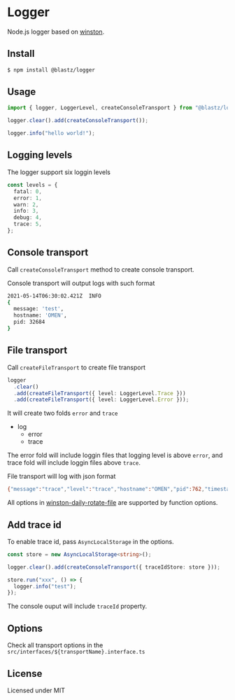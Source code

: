 # Logger

Node.js logger based on [winston](https://github.com/winstonjs/winston).

## Install

```bash
$ npm install @blastz/logger
```

## Usage

```ts
import { logger, LoggerLevel, createConsoleTransport } from "@blastz/logger";

logger.clear().add(createConsoleTransport());

logger.info("hello world!");
```

## Logging levels

The logger support six loggin levels

```ts
const levels = {
  fatal: 0,
  error: 1,
  warn: 2,
  info: 3,
  debug: 4,
  trace: 5,
};
```

## Console transport

Call `createConsoleTransport` method to create console transport.

Console transport will output logs with such format

```bash
2021-05-14T06:30:02.421Z  INFO
{
  message: 'test',
  hostname: 'OMEN',
  pid: 32684
}
```

## File transport

Call `createFileTransport` to create file transport

```ts
logger
  .clear()
  .add(createFileTransport({ level: LoggerLevel.Trace }))
  .add(createFileTransport({ level: LoggerLevel.Error }));
```

It will create two folds `error` and `trace`

- log
  - error
  - trace

The error fold will include loggin files that logging level is above `error`, and trace fold
will include loggin files above `trace`.

File transport will log with json format

```bash
{"message":"trace","level":"trace","hostname":"OMEN","pid":762,"timestamp":"2021-05-14T06:51:59.894Z"}
```

All options in [winston-daily-rotate-file](https://github.com/winstonjs/winston-daily-rotate-file) are supported by function options.

## Add trace id

To enable trace id, pass `AsyncLocalStorage` in the options.

```ts
const store = new AsyncLocalStorage<string>();

logger.clear().add(createConsoleTransport({ traceIdStore: store }));

store.run("xxx", () => {
  logger.info("test");
});
```

The console ouput will include `traceId` property.

## Options

Check all transport options in the `src/interfaces/${transportName}.interface.ts`

## License

Licensed under MIT

